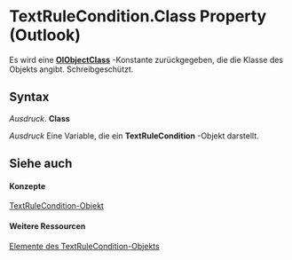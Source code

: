 
# TextRuleCondition.Class Property (Outlook)

Es wird eine  **[OlObjectClass](33d724b3-df3c-2a7f-a80f-93b66d96f588.md)** -Konstante zurückgegeben, die die Klasse des Objekts angibt. Schreibgeschützt.


## Syntax

 _Ausdruck_. **Class**

 _Ausdruck_ Eine Variable, die ein **TextRuleCondition** -Objekt darstellt.


## Siehe auch


#### Konzepte


[TextRuleCondition-Objekt](87e9ca00-7577-02c2-fb6f-a5dc2054ad8b.md)
#### Weitere Ressourcen


[Elemente des TextRuleCondition-Objekts](http://msdn.microsoft.com/library/8430e335-3067-95b7-40dd-2bc5df5ee0fe%28Office.15%29.aspx)